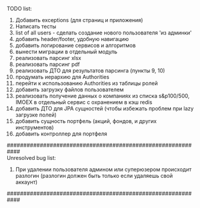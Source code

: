 TODO list:<br>

1) Добавить exceptions (для страниц и приложения)
2) Написать тесты
3) list of all users - сделать создание нового пользователя 'из админки'
4) добавить header/footer, удобную навигацию
5) добавить логирование сервисов и алгоритмов
6) вынести миграции в отдельный модуль
7) реализовать парсинг xlsx
8) реализовать парсинг pdf
9) реализовать ДТО для результатов парсинга (пункты 9, 10)
10) продумать иерархию для Authorities
11) перейти к использованию Authorities из таблицы ролей
12) добавить загрузку файлов пользователем
13) реализовать получение данных о компаниях из списка s&p100/500, IMOEX в отдельный сервис с охранением в кэш redis
14) добавить ДТО для JPA сущностей (чтобы избежать проблем при lazy загрузке полей)
15) добавить сущность портфель (акций, фондов, и других инструментов)
16) добавить контроллер для портфеля

############################################################<br>
Unresolved bug list:<br>

1) При удалении пользователя админом или суперюзером происходит разлогин
   (разлогин должен быть только если удаляешь свой аккаунт)

############################################################<br>